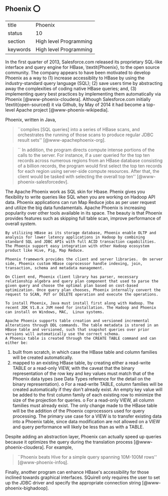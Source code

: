 ## Phoenix :o:


|          |                        |
| -------- | ---------------------- |
| title    | Phoenix                | 
| status   | 10                     |
| section  | High level Programming |
| keywords | High level Programming |



In the first quarter of 2013, Salesforce.com released its proprietary
SQL-like interface and query engine for HBase, \textit{Phoenix}, to the open
source community.  The company appears to have been motivated to
develop Phoenix as a way to (1) increase accessiblity to HBase by using
the industry-standard query language (SQL); (2) save users time by
abstracting away the complexities of coding native HBase queries; and,
(3) implementing query best practices by implementing them
automatically via Phoenix [@www-phoenix-cloudera]. Although
Salesforce.com initially \textit{open-sourced} it via Github, by May of 2014
it had become a top-level Apache project [@www-phoenix-wikipedia].

Phoenix, written in Java,

> ``compiles [SQL queries] into a series of HBase scans, and
> orchestrates the running of those scans to produce regular JDBC
> result sets'' [@www-apachephoenix-org].

> `` In addition, the program directs compute intense portions of the
> calls to the server.  For instance, if a user queried for the top
> ten records across numerous regions from an HBase database
> consisting of a billion records, the program would first select the
> top ten records for each region using server-side compute resources.
> After that, the client would be tasked with selecting the overall
> top ten'' [@www-phoenix-salesforcedev].

The Apache Phoenix work as SQL skin for Hbase. Phenix gives you flexibility to write queries like SQL when you are working on Hadoop API data. Phoenix applications can run Map Reduce jobs as per user request and utilize the big data fundamentals. Apache Phoenix is increasing popularity over other tools available in its space. The beauty is that Phoenix provides features such as skipping full table scan, improve performance of overall system. 

	By utilizing HBase as its storage database, Phoenix enable OLTP and analysis for lower latency applications in Hadoop by combining standard SQL and JDBC APIs with full ACID transaction capabilities. The Phoenix support easy integration with other Hadoop ecosystem product like Hive, Pig, Map Reduce.
	
	Phoenix framework provides the client and server libraries.  On server side, Phoenix custom HBase coprocessor handle indexing, join, transaction, schema and metadata management. 
	
	On Client end, Phoenix client library has parser, necessary relationship algebra and query plan component that used to parse the given query and choose the optimal plan based on cost-based optimization. Once query plan chooses, Phoenix internally convert the request to SCAN, PUT or DELETE operation and execute the operations.
	
	To install Phoenix, Java must install first along with Hadoop. The recent JDK V1.8.x JVM need for installation. The Hadoop and Phoenix can install on Windows, MAC,  Linux systems. 
	
	Apache Phoenix supports table creation and versioned incremental alterations through DDL commands. The table metadata is stored in an HBase table and versioned, such that snapshot queries over prior versions will automatically use the correct schema.
	A Phoenix table is created through the CREATE TABLE command and can either be:
1.	built from scratch, in which case the HBase table and column families will be created automatically.
2.	mapped to an existing HBase table, by creating either a read-write TABLE or a read-only VIEW, with the caveat that the binary representation of the row key and key values must match that of the Phoenix data types (see Data Types reference for the detail on the binary representation).
o	For a read-write TABLE, column families will be created automatically if they don’t already exist. An empty key value will be added to the first column family of each existing row to minimize the size of the projection for queries.
o	For a read-only VIEW, all column families must already exist. The only change made to the HBase table will be the addition of the Phoenix coprocessors used for query processing. The primary use case for a VIEW is to transfer existing data into a Phoenix table, since data modification are not allowed on a VIEW and query performance will likely be less than as with a TABLE.


Despite adding an abstraction layer, Phoenix can actually speed up
queries because it optimizes the query during the translation
process [@www-phoenix-cloudera]. For example,

> ``Phoenix beats Hive for a simple query spanning 10M-100M rows'' [@www-phoenix-infoq].

Finally, another program can enhance HBase's accessibility for those
inclined towards graphical interfaces.  SQuirell only requires the
user to set up the JDBC driver and specify the appropriate connection
string [@www-phoenix-bighadoop].




